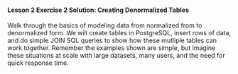 
#### Lesson 2 Exercise 2 Solution: Creating Denormalized Tables

Walk through the basics of modeling data from normalized from to denormalized form. We will create tables in PostgreSQL, insert rows of data, and do simple JOIN SQL queries to show how these mutliple tables can work together.
Remember the examples shown are simple, but imagine these situations at scale with large datasets, many users, and the need for quick response time.


